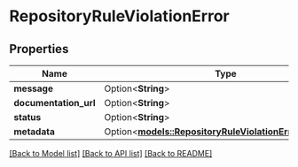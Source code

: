 # RepositoryRuleViolationError

## Properties

Name | Type | Description | Notes
------------ | ------------- | ------------- | -------------
**message** | Option<**String**> |  | [optional]
**documentation_url** | Option<**String**> |  | [optional]
**status** | Option<**String**> |  | [optional]
**metadata** | Option<[**models::RepositoryRuleViolationErrorMetadata**](repository_rule_violation_error_metadata.md)> |  | [optional]

[[Back to Model list]](../README.md#documentation-for-models) [[Back to API list]](../README.md#documentation-for-api-endpoints) [[Back to README]](../README.md)


